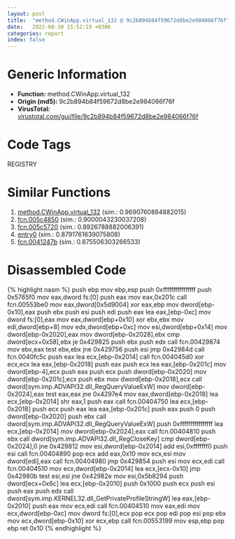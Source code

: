 ```yaml
---
layout: post
title:  "method.CWinApp.virtual_132 @ 9c2b894b84f59672d8be2e984066f76f"
date:   2021-08-30 15:52:19 +0300
categories: report
index: false
---
```


# Generic Information
- **Function:** method.CWinApp.virtual\_132
- **Origin (md5):** 9c2b894b84f59672d8be2e984066f76f
- **VirusTotal:** [virustotal.com/gui/file/9c2b894b84f59672d8be2e984066f76f][virustotal_ref]

# Code Tags
<span class="tag" id="REGISTRY">REGISTRY</span>


# Similar Functions

1. [method.CWinApp.virtual\_132][similar_1_ref] (sim.: 0.9690760884882015)
2. [fcn.005c4850][similar_2_ref] (sim.: 0.9000043230037208)
3. [fcn.005c5720][similar_3_ref] (sim.: 0.8926788882006391)
4. [entry0][similar_4_ref] (sim.: 0.8791761639075808)
5. [fcn.0041247b][similar_5_ref] (sim.: 0.875506303266533)


# Disassembled Code

{% highlight nasm %}
push ebp
mov ebp,esp
push 0xffffffffffffffff
push 0x5765f0
mov eax,dword fs:[0]
push eax
mov eax,0x201c
call fcn.00553be0
mov eax,dword[0x5d9004]
xor eax,ebp
mov dword[ebp-0x10],eax
push ebx
push esi
push edi
push eax
lea eax,[ebp-0xc]
mov dword fs:[0],eax
mov eax,dword[ebp+0x10]
xor ebx,ebx
mov edi,dword[ebp+8]
mov edx,dword[ebp+0xc]
mov esi,dword[ebp+0x14]
mov dword[ebp-0x2020],eax
mov dword[ebp-0x2028],ebx
cmp dword[ecx+0x58],ebx
je 0x429825
push ebx
push edx
call fcn.00429874
mov ebx,eax
test ebx,ebx
jne 0x429756
push esi
jmp 0x42984d
call fcn.0040fc5c
push eax
lea ecx,[ebp-0x2014]
call fcn.004045d0
xor ecx,ecx
lea eax,[ebp-0x2018]
push eax
push ecx
lea eax,[ebp-0x201c]
mov dword[ebp-4],ecx
push eax
push ecx
push dword[ebp-0x2020]
mov dword[ebp-0x201c],ecx
push ebx
mov dword[ebp-0x2018],ecx
call dword[sym.imp.ADVAPI32.dll_RegQueryValueExW]
mov dword[ebp-0x2024],eax
test eax,eax
jne 0x4297e4
mov eax,dword[ebp-0x2018]
lea ecx,[ebp-0x2014]
shr eax,1
push eax
call fcn.00404750
lea ecx,[ebp-0x2018]
push ecx
push eax
lea eax,[ebp-0x201c]
push eax
push 0
push dword[ebp-0x2020]
push ebx
call dword[sym.imp.ADVAPI32.dll_RegQueryValueExW]
push 0xffffffffffffffff
lea ecx,[ebp-0x2014]
mov dword[ebp-0x2024],eax
call fcn.00404810
push ebx
call dword[sym.imp.ADVAPI32.dll_RegCloseKey]
cmp dword[ebp-0x2024],0
jne 0x429812
mov esi,dword[ebp-0x2014]
add esi,0xfffffff0
push esi
call fcn.00404890
pop ecx
add eax,0x10
mov ecx,esi
mov dword[edi],eax
call fcn.00404980
jmp 0x429854
push esi
mov ecx,edi
call fcn.00404510
mov ecx,dword[ebp-0x2014]
lea ecx,[ecx-0x10]
jmp 0x42980b
test esi,esi
jne 0x42982e
mov esi,0x5b8294
push dword[ecx+0x6c]
lea ecx,[ebp-0x2010]
push 0x1000
push ecx
push esi
push eax
push edx
call dword[sym.imp.KERNEL32.dll_GetPrivateProfileStringW]
lea eax,[ebp-0x2010]
push eax
mov ecx,edi
call fcn.00404510
mov eax,edi
mov ecx,dword[ebp-0xc]
mov dword fs:[0],ecx
pop ecx
pop edi
pop esi
pop ebx
mov ecx,dword[ebp-0x10]
xor ecx,ebp
call fcn.00553199
mov esp,ebp
pop ebp
ret 0x10
{% endhighlight %}


[similar_1_ref]: /report/method.CWinApp.virtual_132@e5d49e0823e602f2ee948ac39d32c1eb
[similar_2_ref]: /report/fcn.005c4850@52d540e8e13e0f0bbb8946b2363a382d
[similar_3_ref]: /report/fcn.005c5720@52d540e8e13e0f0bbb8946b2363a382d
[similar_4_ref]: /report/entry0@009ea4ad185ccb9becba67b3b2163e8b
[similar_5_ref]: /report/fcn.0041247b@7b00dd8f2abf54a73bfb09681334ff78
[virustotal_ref]: https://www.virustotal.com/gui/file/9c2b894b84f59672d8be2e984066f76f